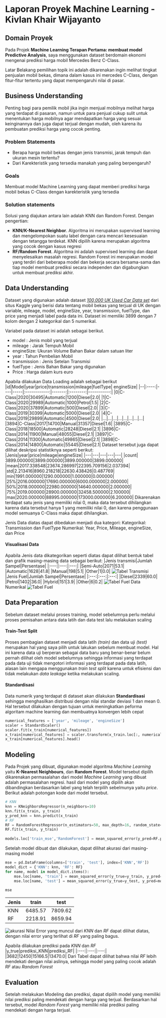 # Laporan Proyek Machine Learning - Kivlan Khair Wijayanto

## Domain Proyek
Pada Projek **Machine Learning Terapan Pertama: membuat model Predictive Analysis**, saya menggunakan dataset berdomain ekonomi mengenai prediksi harga mobil Mercedes Benz C-Class.

Latar Belakang pemilihan topik ini adalah dikarenakan ingin melihat tingkat penjualan mobil bekas, dimana dalam kasus ini mercedes C-Class, dengan fitur-fitur tertentu yang dapat mempengaruhi nilai di pasar. 
## Business Understanding
Penting bagi para pemilik mobil jika ingin menjual mobilnya melihat harga yang terdapat di pasaran, namun untuk para penjual cukup sulit untuk menentukan harga mobilnya agar mendapatkan harga yang sesuai keinginannya dan juga dapat terjual dengan mudah, oleh karena itu pembuatan prediksi harga yang cocok penting.
### Problem Statements
 - Berapa harga mobil bekas dengan jenis transmisi, jarak tempuh dan ukuran mesin tertentu?
 - Dari Karekteristik yang tersedia manakah yang paling berpengaruh?
### Goals
Membuat model Machine Learning yang dapat memberi prediksi harga mobil bekas C-Class dengan karekteristik yang tersedia

### Solution statements
Solusi yang diajukan antara lain adalah KNN dan Random Forest.
Dengan pengertian:
- **KNN/K-Nearest Neighbor**. Algoritma ini merupakan supervised learning dan mengelompokan suatu label dengan cara mencari kesesuaian dengan tetangga terdekat. KNN dipilih karena merupakan algoritma yang cocok dengan kasus regresi
- **RF/Random Forest**. Algoritma ini adalah supervised learning dan dapat menyelesaikan masalah regresi. Random Forest ini merupakan model yang terdiri dari beberapa model dan bekerja secara bersama-sama dan tiap model membuat prediksi secara independen dan digabungkan untuk membuat prediksi akhir. 

## Data Understanding
Dataset yang digunakan adalah dataset [*100,000 UK Used Car Data set*](https://www.kaggle.com/adityadesai13/used-car-dataset-ford-and-mercedes?select=cclass.csv) dari situs Kaggle yang berisi data tentang mobil bekas yang terjual di UK dengan variable, mileage, model, engineSize, year, transmission, fuelType, dan price yang menjadi label pada data ini. Dataset ini memiliki 3899 dengan 7 kolom dengan 2 kategorikal dan 5 numerikal.

Variabel pada dataset ini adalah sebagai berikut.
- model : Jenis mobil yang terjual
- mileage : Jarak Tempuh Mobil
- engineSize: Ukuran Volume Bahan Bakar dalam satuan liter
- year : Tahun Pembelian Mobil
- transmission : Jenis Setelan Transmisi
- fuelType : Jenis Bahan Bakar yang digunakan
- Price : Harga dalam kurs euro

Apabila dilakukan Data Loading adalah sebagai berikut
|id|Model|year|price|transmission|mileage|fuelType| engineSize|
|--|:----:|----|-----|:------------:|-------:|:--------:|-----------:|
|0|C-Class|2020|30495|Automatic|1200|Diesel|2.0|
|1|C-Class|2020|29989|Automatic|1000|Petrol|1.5|
|2|C-Class|2020|37899|Automatic|500|Diesel|2.0|
|3|C-Class|2019|30399|Automatic|5000|Diesel|2.0|
|4|C-Class|2019|29899|Automatic|4500|Diesel|2.0|
|...|...|...|...|...|...|...|...|
|3894|C-Class|2017|14700|Manual|31357|Diesel|1.6|
|3895|C-Class|2018|18500|Automatic|28248|Diesel|2.1|
|3896|C-Class|2014|11900|Manual|48055|Diesel|2.1|
|3897|C-Class|2014|11300|Automatic|49865|Diesel|2.1|
|3898|C-Class|2014|14800|Automatic|55445|Diesel|2.1|
Dataset tersebut juga dapat dilihat deskripsi statistiknya seperti berikut:
|Jenis|year|price|mileage|engineSize|
|---|---|---|---|---|
|count|	3899.000000|3899.000000|3899.000000|3899.000000|
|mean|2017.338548|23674.286997|22395.709156|2.037394|
|std|2.213416|8960.218218|22630.438426|0.487769|
|min|1991.000000|1290.000000|1.000000|0.000000|
|25%|2016.000000|17690.000000|6000.000000|2.000000|
|50%|2018.000000|22980.000000|14640.000000|2.000000|
|75%|2019.000000|28900.000000|32458.500000|2.100000|
|max|2020.000000|88995.000000|173000.000000|6.200000|
Dikarenakan terdapat satu jenis yang memiliki nilai 0, maka data tersebut dihilangkan karena data tersebut hanya 1 yang memiliki nilai 0, dan karena penggunaan model semuanya C-Class maka dapat dihilangkan.

Jenis Data diatas dapat dibedakan menjadi dua kategori:
Kategorikal: Transmission dan FuelType
Numerikal: Year, Price, Mileage, engineSize, dan Price

#### Visualisasi Data
Apabila Jenis data dikategorikan seperti diatas dapat dilihat bentuk tabel dan grafik masing-masing data sebagai berikut:
|Jenis transmisi|Jumlah Sampel|Persentase|
|:---:|:---:|:---:|
|Semi-Auto|2071|53.1|
|Automatic|1628|41.8|
|Manual|198|5.1|
|Other|1|0.0|
![Tabel Transmisi](https://raw.githubusercontent.com/plannnn/assetspenting/main/assetMLT/MLT_transmission.png)
|Jenis Fuel|Jumlah Sampel|Persentase|
|:---:|:---:|:---:|
|Diesel|2339|60.0|
|Petrol|1402|36.0|
|Hybrid|151|3.9|
|Other|6|0.2|
![Tabel Fuel](https://github.com/plannnn/assetspenting/blob/main/assetMLT/MLT_fuelType.png?raw=true)
Data Numerikal
![Tabel Fuel](https://github.com/plannnn/assetspenting/blob/main/assetMLT/MLT_numerikal.png?raw=true)
## Data Preparation
Sebelum dataset melalui proses training, model sebelumnya perlu melalui proses pemisahan antara data latih dan data test lalu melakukan scaling
#### Train-Test Split
Proses pembagian dataset menjadi data latih *(train)* dan data uji *(test)* merupakan hal yang saya pilih untuk lakukan sebelum membuat model. Hal ini karena data uji berperan sebagai data baru yang benar-benar belum pernah dilihat oleh model sebelumnya sehingga informasi yang terdapat pada data uji tidak mengotori informasi yang terdapat pada data latih, alasan lain mengapa menggunakan *train test split* karena untuk efisiensi dan tidak melakukan *data leakage* ketika melakukan scaling. 
#### Standardisasi
Data numerik yang terdapat di dataset akan dilakukan **Standardisasi** sehingga menghasilkan distribusi dengan nilai standar deviasi 1 dan mean 0. Hal tersebut dilakukan dengan tujuan untuk meningkatkan peforma algoritam machine learning dan membuatnya konvergen lebih cepat
```python
numerical_features = ['year', 'mileage', 'engineSize']
scaler = StandardScaler()
scaler.fit(x_train[numerical_features])
x_train[numerical_features] = scaler.transform(x_train.loc[:, numerical_features])
x_train[numerical_features].head()
```
## Modeling
Pada Projek yang dibuat, digunakan model algoritma *Machine Learning* yaitu **K-Nearest Neighbours**, dan **Random Forest**. Model tersebut dipilih dikarenakan permasalahan dari model *Machine Learning* yang dibuat adalah permasalahan regresi. hasil dari model yang dipilih akan dibandingkan berdasarkan label yang telah terpilih sebelmunya yaitu *price*. Berikut adalah potongan kode dari model tersebut.
```python
# KNN
knn = KNeighborsRegressor(n_neighbors=10)
knn.fit(x_train, y_train)
y_pred_knn = knn.predict(x_train)
# RF
RF = RandomForestRegressor(n_estimators=50, max_depth=16, random_state=55, n_jobs=-1, min_samples_split=3)
RF.fit(x_train, y_train)
 
models.loc['train_mse','RandomForest'] = mean_squared_error(y_pred=RF.predict(x_train), y_true=y_train)   
```
Setelah model dibuat dan dilakukan, dapat dilihat akurasi dari masing-masing model
```python
mse = pd.DataFrame(columns=['train', 'test'], index=['KNN','RF'])
model_dict = {'KNN': knn, 'RF': RF}
for name, model in model_dict.items():
    mse.loc[name, 'train'] = mean_squared_error(y_true=y_train, y_pred=model.predict(x_train))/1e3 
    mse.loc[name, 'test'] = mean_squared_error(y_true=y_test, y_pred=model.predict(x_test))/1e3
 
mse
```

|Jenis|train|test|
|---|---|---|
|KNN|6485.57|7809.62|
|RF|2218.91|8659.94|
![akurasi](https://github.com/plannnn/assetspenting/blob/main/assetMLT/MLT_akurasi.png?raw=true)
Nilai Error yang muncul dari *KNN* dan *RF* dapat dilihat diatas, dengan nilai error yang terlihat di *RF* yang paling bagus.

Apabila dilakukan prediksi pada *KNN* dan *RF*
|y_true|prediksi_KNN|prediksi_RF|
|:---:|:---:|:---:|
|3682|12450|15166.5|13470.0|
Dari Tabel dapat dilihat bahwa nilai *RF* lebih mendekati dengan nilai aslinya, sehingga model yang paling cocok adalah *RF* atau *Random Forest*
## Evaluation
Setelah melakukan Modeling dan prediksi, dapat dipilih model yang memiliki nilai prediksi paling mendekati dengan harga yang terjual. Berdasarkan hal tersebut, model *Random Forest* yang memiliki nilai prediksi paling mendekati dengan harga terjual.
